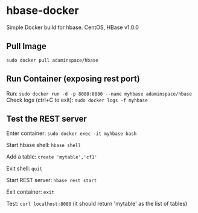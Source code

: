 # hbase-docker
Simple Docker build for hbase.
CentOS, HBase v1.0.0

Pull Image
----------
`sudo docker pull adaminspace/hbase`

Run Container (exposing rest port)
-------------
Run: `sudo docker run -d -p 8080:8080 --name myhbase adaminspace/hbase`
Check logs (ctrl+C to exit): `sudo docker logs -f myhbase`

Test the REST server
-----------------
Enter container: `sudo docker exec -it myhbase bash`

Start hbase shell: `hbase shell`

Add a table: `create 'mytable','cf1'`

Exit shell: `quit`

Start REST server: `hbase rest start`

Exit container: `exit`

Test: `curl localhost:8080` (it should return 'mytable' as the list of tables)
